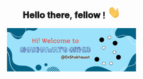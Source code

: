 <div align="center">
<h2> 𝐇𝐞𝐥𝐥𝐨 𝐭𝐡𝐞𝐫𝐞, 𝐟𝐞𝐥𝐥𝐨𝐰 <hackers/>! <img src="https://github.com/ABSphreak/ABSphreak/blob/master/gifs/Hi.gif" width="30px"></h2>
</div>

<div align="center" width="50">

<img src="img/0xShakhawat.jpg" alt="Welcome!" width="300"/>

</div>

<!--
**0xShakhawat/0xShakhawat** is a ✨ _special_ ✨ repository because its `README.md` (this file) appears on your GitHub profile.

Here are some ideas to get you started:

- 🔭 I’m currently working on ... Study😑
- 🌱 I’m currently learning ... Hacking😁✌️
- 👯 I’m looking to collaborate on ... ❌
- 💬 Ask me about ... nothing
- 📫 How to reach me: ... www.shakhawat.me
- 😄 Pronouns: ... Sha Kha Wat
- ⚡ Fun fact: ... I'm noob 🤣
-->
